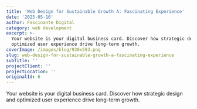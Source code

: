 ```yaml
---
title: 'Web Design for Sustainable Growth A: Fascinating Experience'
date: '2025-05-16'
author: Fascinante Digital
category: web development
excerpt: >-
  Your website is your digital business card. Discover how strategic design and
  optimized user experience drive long-term growth.
coverImage: /images/blog/930x593.png
slug: web-design-for-sustainable-growth-a-fascinating-experience
subTitle: ''
projectClient: ''
projectLocation: ''
originalId: 6
---
```


Your website is your digital business card. Discover how strategic design and optimized user experience drive long-term growth.
